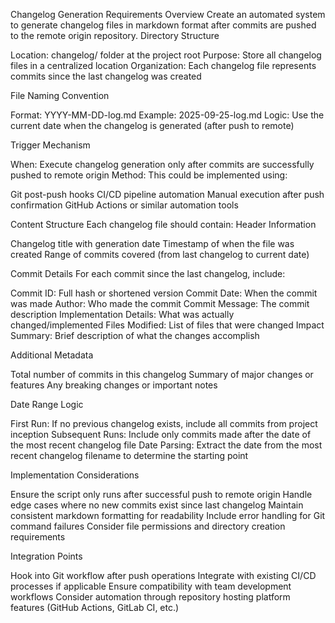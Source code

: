Changelog Generation Requirements
Overview
Create an automated system to generate changelog files in markdown format after commits are pushed to the remote origin repository.
Directory Structure

Location: changelog/ folder at the project root
Purpose: Store all changelog files in a centralized location
Organization: Each changelog file represents commits since the last changelog was created

File Naming Convention

Format: YYYY-MM-DD-log.md
Example: 2025-09-25-log.md
Logic: Use the current date when the changelog is generated (after push to remote)

Trigger Mechanism

When: Execute changelog generation only after commits are successfully pushed to remote origin
Method: This could be implemented using:

Git post-push hooks
CI/CD pipeline automation
Manual execution after push confirmation
GitHub Actions or similar automation tools



Content Structure
Each changelog file should contain:
Header Information

Changelog title with generation date
Timestamp of when the file was created
Range of commits covered (from last changelog to current date)

Commit Details
For each commit since the last changelog, include:

Commit ID: Full hash or shortened version
Commit Date: When the commit was made
Author: Who made the commit
Commit Message: The commit description
Implementation Details: What was actually changed/implemented
Files Modified: List of files that were changed
Impact Summary: Brief description of what the changes accomplish

Additional Metadata

Total number of commits in this changelog
Summary of major changes or features
Any breaking changes or important notes

Date Range Logic

First Run: If no previous changelog exists, include all commits from project inception
Subsequent Runs: Include only commits made after the date of the most recent changelog file
Date Parsing: Extract the date from the most recent changelog filename to determine the starting point

Implementation Considerations

Ensure the script only runs after successful push to remote origin
Handle edge cases where no new commits exist since last changelog
Maintain consistent markdown formatting for readability
Include error handling for Git command failures
Consider file permissions and directory creation requirements

Integration Points

Hook into Git workflow after push operations
Integrate with existing CI/CD processes if applicable
Ensure compatibility with team development workflows
Consider automation through repository hosting platform features (GitHub Actions, GitLab CI, etc.)